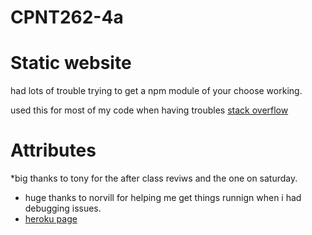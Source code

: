 # CPNT262-4a
# Static website


had lots of trouble trying to get a npm module of your choose working.

used this for most of my code when having troubles [stack overflow](https://stackoverflow.com/)



# Attributes 
*big thanks to tony for the after class reviws and the one on saturday. 
* huge thanks to norvill for helping me get things runnign when i had debugging issues. 
* [heroku page](https://cpnt2624a.herokuapp.com/)
